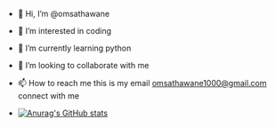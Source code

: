 - 👋 Hi, I’m @omsathawane
- 👀 I’m interested in coding
- 🌱 I’m currently learning python
- 💞️ I’m looking to collaborate with me
- 📫 How to reach me this is my email omsathawane1000@gmail.com connect with me

- [![Anurag's GitHub stats](https://github-readme-stats.vercel.app/api?username=omsathawane)](https://github.com/omsathawane/github-readme-stats)

<!---
omsathawane/omsathawane is a ✨ special ✨ repository because its `README.md` (this file) appears on your GitHub profile.
You can click the Preview link to take a look at your changes.
--->
